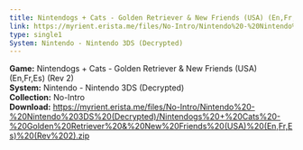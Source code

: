 ```yaml
---
title: Nintendogs + Cats - Golden Retriever & New Friends (USA) (En,Fr,Es) (Rev 2)
link: https://myrient.erista.me/files/No-Intro/Nintendo%20-%20Nintendo%203DS%20(Decrypted)/Nintendogs%20+%20Cats%20-%20Golden%20Retriever%20&%20New%20Friends%20(USA)%20(En,Fr,Es)%20(Rev%202).zip
type: single1
System: Nintendo - Nintendo 3DS (Decrypted)
---
```

<b>Game:</b> Nintendogs + Cats - Golden Retriever & New Friends (USA) (En,Fr,Es) (Rev 2)<br>
<b>System:</b> Nintendo - Nintendo 3DS (Decrypted)<br>
<b>Collection:</b> No-Intro<br>
<b>Download:</b> https://myrient.erista.me/files/No-Intro/Nintendo%20-%20Nintendo%203DS%20(Decrypted)/Nintendogs%20+%20Cats%20-%20Golden%20Retriever%20&%20New%20Friends%20(USA)%20(En,Fr,Es)%20(Rev%202).zip